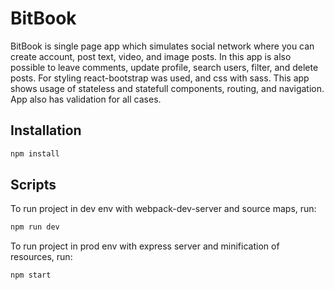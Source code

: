 # BitBook

BitBook is single page app which simulates social network where you can create account, post text, video, and image posts. In this app is also possible to leave comments, update profile, search users, filter, and delete posts. For styling react-bootstrap was used, and css with sass. This app shows usage of stateless and statefull components, routing, and navigation. App also has validation for all cases.

## Installation

```sh
npm install
```

## Scripts

To run project in dev env with webpack-dev-server and source maps, run:
```sh
npm run dev
```

To run project in prod env with express server and minification of resources, run:
```sh
npm start
```





